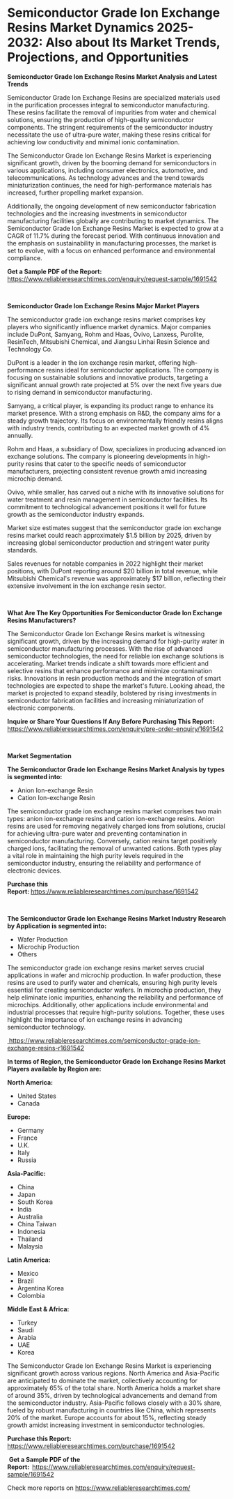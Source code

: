 <p><h1>Semiconductor Grade Ion Exchange Resins Market Dynamics 2025-2032: Also about Its Market Trends, Projections, and Opportunities</h1></p><p><strong>Semiconductor Grade Ion Exchange Resins Market Analysis and Latest Trends</strong></p>
<p><p>Semiconductor Grade Ion Exchange Resins are specialized materials used in the purification processes integral to semiconductor manufacturing. These resins facilitate the removal of impurities from water and chemical solutions, ensuring the production of high-quality semiconductor components. The stringent requirements of the semiconductor industry necessitate the use of ultra-pure water, making these resins critical for achieving low conductivity and minimal ionic contamination.</p><p>The Semiconductor Grade Ion Exchange Resins Market is experiencing significant growth, driven by the booming demand for semiconductors in various applications, including consumer electronics, automotive, and telecommunications. As technology advances and the trend towards miniaturization continues, the need for high-performance materials has increased, further propelling market expansion. </p><p>Additionally, the ongoing development of new semiconductor fabrication technologies and the increasing investments in semiconductor manufacturing facilities globally are contributing to market dynamics. The Semiconductor Grade Ion Exchange Resins Market is expected to grow at a CAGR of 11.7% during the forecast period. With continuous innovation and the emphasis on sustainability in manufacturing processes, the market is set to evolve, with a focus on enhanced performance and environmental compliance.</p></p>
<p><strong>Get a Sample PDF of the Report:&nbsp;</strong> <a href="https://www.reliableresearchtimes.com/enquiry/request-sample/1691542?utm_campaign=1420&utm_medium=2&utm_source=Github&utm_content=ia&utm_term=07012025&utm_id=semiconductor-grade-ion-exchange-resins">https://www.reliableresearchtimes.com/enquiry/request-sample/1691542</a></p>
<p>&nbsp;</p>
<p><strong>Semiconductor Grade Ion Exchange Resins Major Market Players</strong></p>
<p><p>The semiconductor grade ion exchange resins market comprises key players who significantly influence market dynamics. Major companies include DuPont, Samyang, Rohm and Haas, Ovivo, Lanxess, Purolite, ResinTech, Mitsubishi Chemical, and Jiangsu Linhai Resin Science and Technology Co.</p><p>DuPont is a leader in the ion exchange resin market, offering high-performance resins ideal for semiconductor applications. The company is focusing on sustainable solutions and innovative products, targeting a significant annual growth rate projected at 5% over the next five years due to rising demand in semiconductor manufacturing.</p><p>Samyang, a critical player, is expanding its product range to enhance its market presence. With a strong emphasis on R&D, the company aims for a steady growth trajectory. Its focus on environmentally friendly resins aligns with industry trends, contributing to an expected market growth of 4% annually.</p><p>Rohm and Haas, a subsidiary of Dow, specializes in producing advanced ion exchange solutions. The company is pioneering developments in high-purity resins that cater to the specific needs of semiconductor manufacturers, projecting consistent revenue growth amid increasing microchip demand.</p><p>Ovivo, while smaller, has carved out a niche with its innovative solutions for water treatment and resin management in semiconductor facilities. Its commitment to technological advancement positions it well for future growth as the semiconductor industry expands.</p><p>Market size estimates suggest that the semiconductor grade ion exchange resins market could reach approximately $1.5 billion by 2025, driven by increasing global semiconductor production and stringent water purity standards.</p><p>Sales revenues for notable companies in 2022 highlight their market positions, with DuPont reporting around $20 billion in total revenue, while Mitsubishi Chemical's revenue was approximately $17 billion, reflecting their extensive involvement in the ion exchange resin sector.</p></p>
<p>&nbsp;</p>
<p><strong>What Are The Key Opportunities For Semiconductor Grade Ion Exchange Resins Manufacturers?</strong></p>
<p><p>The Semiconductor Grade Ion Exchange Resins market is witnessing significant growth, driven by the increasing demand for high-purity water in semiconductor manufacturing processes. With the rise of advanced semiconductor technologies, the need for reliable ion exchange solutions is accelerating. Market trends indicate a shift towards more efficient and selective resins that enhance performance and minimize contamination risks. Innovations in resin production methods and the integration of smart technologies are expected to shape the market's future. Looking ahead, the market is projected to expand steadily, bolstered by rising investments in semiconductor fabrication facilities and increasing miniaturization of electronic components.</p></p>
<p><strong>Inquire or Share Your Questions If Any Before Purchasing This Report:</strong> <a href="https://www.reliableresearchtimes.com/enquiry/pre-order-enquiry/1691542?utm_campaign=1420&utm_medium=2&utm_source=Github&utm_content=ia&utm_term=07012025&utm_id=semiconductor-grade-ion-exchange-resins">https://www.reliableresearchtimes.com/enquiry/pre-order-enquiry/1691542</a></p>
<p>&nbsp;</p>
<p><strong>Market Segmentation</strong></p>
<p><strong>The Semiconductor Grade Ion Exchange Resins Market Analysis by types is segmented into:</strong></p>
<p><ul><li>Anion Ion-exchange Resin</li><li>Cation Ion-exchange Resin</li></ul></p>
<p><p>The semiconductor grade ion exchange resins market comprises two main types: anion ion-exchange resins and cation ion-exchange resins. Anion resins are used for removing negatively charged ions from solutions, crucial for achieving ultra-pure water and preventing contamination in semiconductor manufacturing. Conversely, cation resins target positively charged ions, facilitating the removal of unwanted cations. Both types play a vital role in maintaining the high purity levels required in the semiconductor industry, ensuring the reliability and performance of electronic devices.</p></p>
<p><strong>Purchase this Report:&nbsp;</strong><a href="https://www.reliableresearchtimes.com/purchase/1691542?utm_campaign=1420&utm_medium=2&utm_source=Github&utm_content=ia&utm_term=07012025&utm_id=semiconductor-grade-ion-exchange-resins">https://www.reliableresearchtimes.com/purchase/1691542</a></p>
<p>&nbsp;</p>
<p><strong>The Semiconductor Grade Ion Exchange Resins Market Industry Research by Application is segmented into:</strong></p>
<p><ul><li>Wafer Production</li><li>Microchip Production</li><li>Others</li></ul></p>
<p><p>The semiconductor grade ion exchange resins market serves crucial applications in wafer and microchip production. In wafer production, these resins are used to purify water and chemicals, ensuring high purity levels essential for creating semiconductor wafers. In microchip production, they help eliminate ionic impurities, enhancing the reliability and performance of microchips. Additionally, other applications include environmental and industrial processes that require high-purity solutions. Together, these uses highlight the importance of ion exchange resins in advancing semiconductor technology.</p></p>
<p><a href="https://www.reliableresearchtimes.com/semiconductor-grade-ion-exchange-resins-r1691542?utm_campaign=1420&utm_medium=2&utm_source=Github&utm_content=ia&utm_term=07012025&utm_id=semiconductor-grade-ion-exchange-resins">&nbsp;https://www.reliableresearchtimes.com/semiconductor-grade-ion-exchange-resins-r1691542</a></p>
<p><strong>In terms of Region, the Semiconductor Grade Ion Exchange Resins Market Players available by Region are:</strong></p>
<p>
    <p> <strong> North America: </strong>
        <ul>
            <li>United States</li>
            <li>Canada</li>
        </ul>
        </p> 
    <p> <strong> Europe: </strong>
        <ul>
            <li>Germany</li>
            <li>France</li>
            <li>U.K.</li>
            <li>Italy</li>
            <li>Russia</li>
        </ul>
        </p> 
    <p> <strong> Asia-Pacific: </strong>
        <ul>
            <li>China</li>
            <li>Japan</li>
            <li>South Korea</li>
            <li>India</li>
            <li>Australia</li>
            <li>China Taiwan</li>
            <li>Indonesia</li>
            <li>Thailand</li>
            <li>Malaysia</li>
        </ul>
        </p> 
    <p> <strong> Latin America: </strong>
        <ul>
            <li>Mexico</li>
            <li>Brazil</li>
            <li>Argentina Korea</li>
            <li>Colombia</li>
        </ul>
        </p> 
    <p> <strong> Middle East & Africa: </strong>
        <ul>
            <li>Turkey</li>
            <li>Saudi</li>
            <li>Arabia</li>
            <li>UAE</li>
            <li>Korea</li>
        </ul>
    </p>
    </p>
<p><p>The Semiconductor Grade Ion Exchange Resins Market is experiencing significant growth across various regions. North America and Asia-Pacific are anticipated to dominate the market, collectively accounting for approximately 65% of the total share. North America holds a market share of around 35%, driven by technological advancements and demand from the semiconductor industry. Asia-Pacific follows closely with a 30% share, fueled by robust manufacturing in countries like China, which represents 20% of the market. Europe accounts for about 15%, reflecting steady growth amidst increasing investment in semiconductor technologies.</p></p>
<p><strong>Purchase this Report: </strong><a href="https://www.reliableresearchtimes.com/purchase/1691542?utm_campaign=1420&utm_medium=2&utm_source=Github&utm_content=ia&utm_term=07012025&utm_id=semiconductor-grade-ion-exchange-resins">https://www.reliableresearchtimes.com/purchase/1691542</a></p>
<p>&nbsp;<strong>Get a Sample PDF of the Report:&nbsp;&nbsp;</strong><a href="https://www.reliableresearchtimes.com/enquiry/request-sample/1691542?utm_campaign=1420&utm_medium=2&utm_source=Github&utm_content=ia&utm_term=07012025&utm_id=semiconductor-grade-ion-exchange-resins">https://www.reliableresearchtimes.com/enquiry/request-sample/1691542</a></p>
<p><strong></strong></p>
<p>Check more reports on <a href="https://www.reliableresearchtimes.com/?utm_campaign=1420&utm_medium=2&utm_source=Github&utm_content=ia&utm_term=07012025&utm_id=semiconductor-grade-ion-exchange-resins">https://www.reliableresearchtimes.com/</a></p>